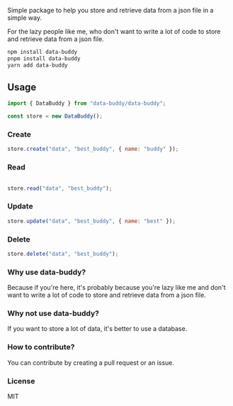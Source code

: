 Simple package to help you store and retrieve data from a json file 
in a simple way.

For the lazy people like me, who don't want to write a lot of code to store 
and retrieve data from a json file.

```bash
npm install data-buddy
pnpm install data-buddy
yarn add data-buddy
```


## Usage
```js
import { DataBuddy } from "data-buddy/data-buddy";

const store = new DataBuddy();
```

### Create
```js
store.create("data", "best_buddy", { name: "buddy" });
```

### Read
```js

store.read("data", "best_buddy");
```

### Update
```js
store.update("data", "best_buddy", { name: "best" });
```

### Delete
```js
store.delete("data", "best_buddy");
```

### Why use data-buddy?
Because if you're here, it's probably 
because you're lazy like me and don't want to write a lot of 
code to store and retrieve data from a json file.

### Why not use data-buddy?
If you want to store a lot of data, it's better to use a database.

### How to contribute?
You can contribute by creating a pull request or an issue.

### License
MIT
